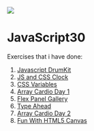 ﻿![](https://javascript30.com/images/JS3-social-share.png)

# JavaScript30

Exercises that i have done:

1. <a href='https://tgwow.github.io/JavaScript30/01%20-%20JavaScript%20Drum%20Kit/index-START.html'> Javascript DrumKit</a>
2. <a href='https://github.com/tgwow/JavaScript30/tree/master/02%20-%20JS%20and%20CSS%20Clock/index-START.html'> JS and CSS Clock</a>
3. <a href='https://github.com/tgwow/JavaScript30/tree/master/03%20-%20CSS%20Variables/index-START.html'> CSS Variables</a>
4. <a href='https://github.com/tgwow/JavaScript30/tree/master/04%20-%20Array%20Cardio%20Day%201/index-START.html'>Array Cardio Day 1</a>
5. <a href='https://github.com/tgwow/JavaScript30/tree/master/05%20-%20Flex%20Panel%20Gallery/index-START.html'>Flex Panel Gallery</a>
6. <a href='https://github.com/tgwow/JavaScript30/tree/master/06%20-%20Type%20Ahead/index-START.html'>Type Ahead</a>
7. <a href='https://github.com/tgwow/JavaScript30/tree/master/07%20-%20Array%20Cardio%20Day%202/index-START.html'>Array Cardio Day 2</a>
8. <a href='https://github.com/tgwow/JavaScript30/tree/master/08%20-%20Fun%20with%20HTML5%20Canvas/index-START.html'>Fun With HTML5 Canvas</a>


